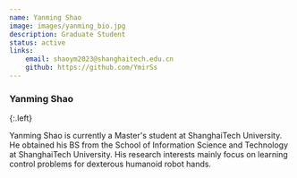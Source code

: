```yaml
---
name: Yanming Shao
image: images/yanming_bio.jpg
description: Graduate Student
status: active
links:
    email: shaoym2023@shanghaitech.edu.cn
    github: https://github.com/YmirSs​
---
```


### Yanming Shao
{:.left}

Yanming Shao is currently a Master's student at ShanghaiTech University. He obtained his BS from the School of Information Science and Technology at ShanghaiTech University. His research interests mainly focus on learning control problems for dexterous humanoid robot hands.







